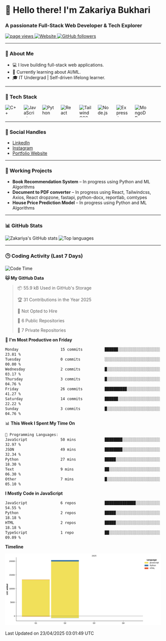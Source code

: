 <h1 align="left" id="macropower-title">👋 Hello there! I'm Zakariya Bukhari</h1>
<h3 align="left">A passionate Full-Stack Web Developer & Tech Explorer</h3>

<p align="left">
  <a href="https://github.com/Zakariya-Zahid">
    <img src="https://komarev.com/ghpvc/?username=zakariya-zahid" alt="page views" />
  </a>
  <a href="https://zakfolio-dev.vercel.app/">
    <img alt="Website" src="https://img.shields.io/website?url=https%3A%2F%2Fzakfolio-dev.vercel.app">
  </a>
  <a href="https://github.com/Zakariya-Zahid?tab=followers">
    <img alt="GitHub followers" src="https://img.shields.io/github/followers/Zakariya-Zahid?style=flat&logo=github">
  </a>
</p>



---

### 📌 About Me
- 💻 I love building full-stack web applications.
- 🌱 Currently learning about AI/ML.
- 🎓 IT Undergrad | Self-driven lifelong learner.
---

### 🧰 Tech Stack

<div align="left" style="display: flex; gap: 20px; flex-wrap: wrap;">
  <img src="https://cdn.jsdelivr.net/gh/devicons/devicon/icons/cplusplus/cplusplus-original.svg" width="40" height="40" alt="C++" />
  <img src="https://cdn.jsdelivr.net/gh/devicons/devicon/icons/javascript/javascript-original.svg" width="40" height="40" alt="JavaScript" />
  <img src="https://cdn.jsdelivr.net/gh/devicons/devicon/icons/python/python-original.svg" width="40" height="40" alt="Python" />
  <img src="https://cdn.jsdelivr.net/gh/devicons/devicon/icons/react/react-original.svg" width="40" height="40" alt="React" />
  <img src="https://uxwing.com/wp-content/themes/uxwing/download/brands-and-social-media/tailwind-css-icon.png" width="40" height="40" alt="Tailwind CSS" />
  <img src="https://cdn.jsdelivr.net/gh/devicons/devicon/icons/nodejs/nodejs-original.svg" width="40" height="40" alt="Node.js" />
  <img src="https://cdn.jsdelivr.net/gh/devicons/devicon/icons/express/express-original.svg" width="40" height="40" alt="Express.js" />
  <img src="https://cdn.jsdelivr.net/gh/devicons/devicon/icons/mongodb/mongodb-original.svg" width="40" height="40" alt="MongoDB" />
</div>


---

### 🔗 Social Handles
- [LinkedIn](https://www.linkedin.com/in/zakariya-bukhari-a8481a31a/)
- [Instagram](https://www.instagram.com/zakariya_bukhari/)
- [Portfolio Website](https://zakfolio-dev.vercel.app)
---

### 🚀 Working Projects
- **Book Recommendation System** – In progress using Python and ML Algorithms
- **Document to PDF converter** – In progress using React, Tailwindcss, Axios, React dropzone, fastapi, python-docx, reportlab, comtypes
- **House Price Prediction Model** – In progress using Python and ML Algorithms

---

### 📊 GitHub Stats

<p align="left">
  <img src="https://github-readme-stats.vercel.app/api?username=Zakariya-Zahid&show_icons=true&theme=radical" alt="Zakariya's GitHub stats" />
  <img src="https://github-readme-stats.vercel.app/api/top-langs/?username=Zakariya-Zahid&layout=compact&theme=radical" alt="Top languages" />
</p>

---

### 🕒 Coding Activity (Last 7 Days)

<!--START_SECTION:waka-->
![Code Time](http://img.shields.io/badge/Code%20Time-15%20hrs%2031%20mins-blue)

**🐱 My GitHub Data** 

> 📦 55.9 kB Used in GitHub's Storage 
 > 
> 🏆 31 Contributions in the Year 2025
 > 
> 🚫 Not Opted to Hire
 > 
> 📜 6 Public Repositories 
 > 
> 🔑 7 Private Repositories 
 > 
📅 **I'm Most Productive on Friday** 

```text
Monday                   15 commits          ██████░░░░░░░░░░░░░░░░░░░   23.81 % 
Tuesday                  0 commits           ░░░░░░░░░░░░░░░░░░░░░░░░░   00.00 % 
Wednesday                2 commits           █░░░░░░░░░░░░░░░░░░░░░░░░   03.17 % 
Thursday                 3 commits           █░░░░░░░░░░░░░░░░░░░░░░░░   04.76 % 
Friday                   26 commits          ██████████░░░░░░░░░░░░░░░   41.27 % 
Saturday                 14 commits          ██████░░░░░░░░░░░░░░░░░░░   22.22 % 
Sunday                   3 commits           █░░░░░░░░░░░░░░░░░░░░░░░░   04.76 % 
```


📊 **This Week I Spent My Time On** 

```text
💬 Programming Languages: 
JavaScript               50 mins             ████████░░░░░░░░░░░░░░░░░   32.97 % 
JSON                     49 mins             ████████░░░░░░░░░░░░░░░░░   32.34 % 
Python                   27 mins             █████░░░░░░░░░░░░░░░░░░░░   18.30 % 
Text                     9 mins              ██░░░░░░░░░░░░░░░░░░░░░░░   06.30 % 
Other                    7 mins              █░░░░░░░░░░░░░░░░░░░░░░░░   05.10 % 
```

**I Mostly Code in JavaScript** 

```text
JavaScript               6 repos             ██████████████░░░░░░░░░░░   54.55 % 
Python                   2 repos             █████░░░░░░░░░░░░░░░░░░░░   18.18 % 
HTML                     2 repos             █████░░░░░░░░░░░░░░░░░░░░   18.18 % 
TypeScript               1 repo              ██░░░░░░░░░░░░░░░░░░░░░░░   09.09 % 
```



**Timeline**

![Lines of Code chart](https://raw.githubusercontent.com/Zakariya-Zahid/Zakariya-Zahid/main/assets/bar_graph.png)


 Last Updated on 23/04/2025 03:01:49 UTC
<!--END_SECTION:waka-->

